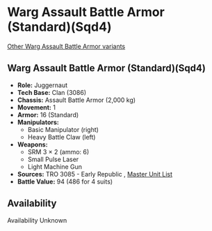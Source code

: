 # Warg Assault Battle Armor (Standard)(Sqd4) 

[Other Warg Assault Battle Armor variants](../warg_assault_battle_armor.md) 

## Warg Assault Battle Armor (Standard)(Sqd4) 

- **Role:** Juggernaut 
- **Tech Base:** Clan (3086) 
- **Chassis:** Assault Battle Armor (2,000 kg) 
- **Movement:** 1 
- **Armor:** 16 (Standard) 
- **Manipulators:** 
  - Basic Manipulator (right) 
  - Heavy Battle Claw (left) 
- **Weapons:** 
  - SRM 3 × 2 (ammo: 6) 
  - Small Pulse Laser 
  - Light Machine Gun 
- **Sources:** TRO 3085 - Early Republic , [Master Unit List](http://masterunitlist.info/Unit/Details/3478) 
- **Battle Value:** 94 (486 for 4 suits) 

## Availability 

Availability Unknown 

